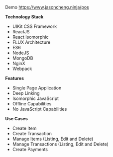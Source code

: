 Demo https://www.jasoncheng.ninja/pos

**Technology Stack**
- UIKit CSS Framework
- ReactJS
- React Isomorphic
- FLUX Architecture
- ES6
- NodeJS
- MongoDB
- NginX
- Webpack

**Features**
- Single Page Application
- Deep Linking
- Isomorphic JavaScript
- Offline Capabilities
- No JavaScript Capabilities

**Use Cases**
- Create Item
- Create Transaction
- Manage Items (Listing, Edit and Delete)
- Manage Transactions (Listing, Edit and Delete)
- Create Payments